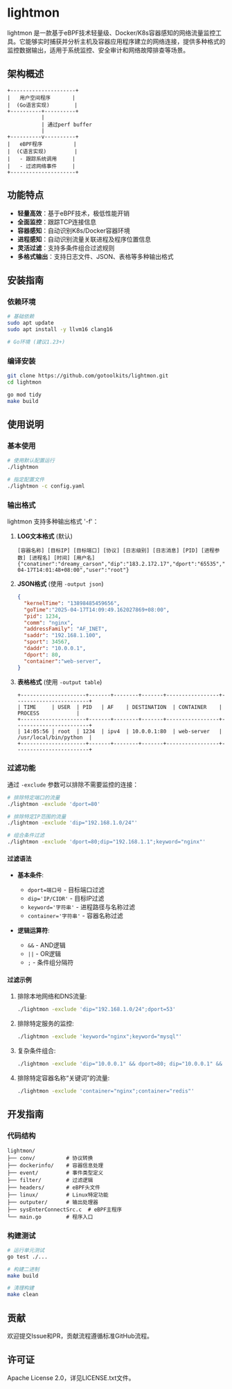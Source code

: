 # lightmon

lightmon 是一款基于eBPF技术轻量级、Docker/K8s容器感知的网络流量监控工具。它能够实时捕获并分析主机及容器应用程序建立的网络连接，提供多种格式的监控数据输出，适用于系统监控、安全审计和网络故障排查等场景。

## 架构概述

```
+---------------------+
|   用户空间程序       |
|  (Go语言实现)        |
+----------+----------+
           |
           | 通过perf buffer
           |
+----------v----------+
|   eBPF程序          |
|  (C语言实现)         |
|   - 跟踪系统调用     |
|   - 过滤网络事件     |
+---------------------+
```

## 功能特点

- **轻量高效**：基于eBPF技术，极低性能开销
- **全面监控**：跟踪TCP连接信息
- **容器感知**：自动识别K8s/Docker容器环境
- **进程感知**：自动识别流量关联进程及程序位置信息
- **灵活过滤**：支持多条件组合过滤规则
- **多格式输出**：支持日志文件、JSON、表格等多种输出格式

## 安装指南

### 依赖环境

```sh
# 基础依赖
sudo apt update
sudo apt install -y llvm16 clang16

# Go环境 (建议1.23+)
```

### 编译安装

```sh
git clone https://github.com/gotoolkits/lightmon.git
cd lightmon

go mod tidy
make build
```

## 使用说明

### 基本使用

```sh
# 使用默认配置运行
./lightmon

# 指定配置文件
./lightmon -c config.yaml
```

### 输出格式

lightmon 支持多种输出格式 '-f'：

1. **LOG文本格式** (默认)
   ```
   [容器名称] [目标IP] [目标端口] [协议] [日志级别] [日志消息] [PID] [进程参数] [进程名] [时间] [用户名]
   {"conatiner":"dreamy_carson","dip":"183.2.172.17","dport":"65535","ipv6":0,"level":"info","msg":"","pid":"501750","procArgs":"www.baidu.com","procPath":"/usr/bin/busybox","time":"2025-04-17T14:01:48+08:00","user":"root"}
   ```

2. **JSON格式** (使用 `-output json`)
   ```json
   {
     "kernelTime": "13898485459656",
     "goTime":"2025-04-17T14:09:49.162027869+08:00",
     "pid": 1234,
     "comm": "nginx",
     "addressFamily": "AF_INET",
     "saddr": "192.168.1.100",
     "sport": 34567,
     "daddr": "10.0.0.1", 
     "dport": 80,
     "container":"web-server",
   }
   ```

3. **表格格式** (使用 `-output table`)
   ```
   +---------------------+-------+--------+-------+-----------------+------------------------+
   | TIME     | USER  | PID   | AF    | DESTINATION  | CONTAINER    |     PROCESS            |
   +---------------------+-------+--------+-------+-----------------+------------------------+
   | 14:05:56 | root  | 1234  | ipv4  | 10.0.0.1:80  | web-server   | /usr/local/bin/python  |
   +---------------------+-------+--------+-------+-----------------+------------------------+
   ```

### 过滤功能

通过 `-exclude` 参数可以排除不需要监控的连接：

```sh
# 排除特定端口的流量
./lightmon -exclude 'dport=80'

# 排除特定IP范围的流量
./lightmon -exclude 'dip="192.168.1.0/24"'

# 组合条件过滤
./lightmon -exclude 'dport=80;dip="192.168.1.1";keyword="nginx"'
```

#### 过滤语法

- **基本条件**:
  - `dport=端口号` - 目标端口过滤
  - `dip='IP/CIDR'` - 目标IP过滤
  - `keyword='字符串'` - 进程路径与名称过滤
  - `container='字符串'` - 容器名称过滤

- **逻辑运算符**:
  - `&&` - AND逻辑
  - `||` - OR逻辑 
  - `;` - 条件组分隔符

#### 过滤示例

1. 排除本地网络和DNS流量:
   ```sh
   ./lightmon -exclude 'dip="192.168.1.0/24";dport=53'
   ```

2. 排除特定服务的监控:
   ```sh
   ./lightmon -exclude 'keyword="nginx";keyword="mysql"'
   ```

3. 复杂条件组合:
    ```sh
    ./lightmon -exclude 'dip="10.0.0.1" && dport=80; dip="10.0.0.1" && dport=443'
    ```

4. 排除特定容器名称“关键词”的流量:
    ```sh
    ./lightmon -exclude 'container="nginx";container="redis"'
    ```

## 开发指南

### 代码结构

```
lightmon/
├── conv/          # 协议转换
├── dockerinfo/    # 容器信息处理
├── event/         # 事件类型定义
├── filter/        # 过滤逻辑
├── headers/       # eBPF头文件
├── linux/         # Linux特定功能
├── outputer/      # 输出处理器
├── sysEnterConnectSrc.c  # eBPF主程序
└── main.go        # 程序入口
```

### 构建测试

```sh
# 运行单元测试
go test ./...

# 构建二进制
make build

# 清理构建
make clean
```

## 贡献

欢迎提交Issue和PR，贡献流程遵循标准GitHub流程。

## 许可证

Apache License 2.0，详见LICENSE.txt文件。
